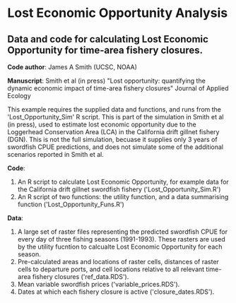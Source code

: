 # Lost Economic Opportunity Analysis
## Data and code for calculating Lost Economic Opportunity for time-area fishery closures.

**Code author**: James A Smith (UCSC, NOAA)

**Manuscript**: Smith et al (in press) "Lost opportunity: quantifying the dynamic economic impact of time-area fishery closures" Journal of Applied Ecology

This example requires the supplied data and functions, and runs from the 'Lost_Opportunity_Sim' R script.
This is part of the simulation in Smith et al (in press), used to estimate lost economic opportunity due to the Loggerhead Conservation Area (LCA) in the California drift gillnet fishery (DGN). This is not the full simulation, becuase it supplies only 3 years of swordfish CPUE predictions, and does not simulate some of the additional scenarios reported in Smith et al.

**Code**: 
1) An R script to calculate Lost Economic Opportunity, for example data for the California drift gillnet swordfish fishery ('Lost_Opportunity_Sim.R')
2) An R script of two functions: the utility function, and a data summarising function ('Lost_Opportunity_Funs.R')

**Data**: 
1) A large set of raster files representing the predicted swordfish CPUE for every day of three fishing seasons (1991-1993). These rasters are used by the utility fucntion to calcualte Lost Economic Opportunity for each season.
2) Pre-calculated areas and locations of raster cells, distances of raster cells to departure ports, and cell locations relative to all relevant time-area fishery closures ('ref_data.RDS').
3) Mean variable swordfish prices ('variable_prices.RDS').
4) Dates at which each fishery closure is active ('closure_dates.RDS').
